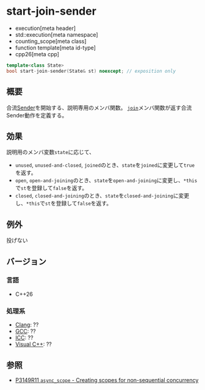 # start-join-sender
* execution[meta header]
* std::execution[meta namespace]
* counting_scope[meta class]
* function template[meta id-type]
* cpp26[meta cpp]

```cpp
template<class State>
bool start-join-sender(State& st) noexcept; // exposition only
```

## 概要
合流[Sender](../sender.md)を開始する、説明専用のメンバ関数。
[`join`](join.md)メンバ関数が返す合流Sender動作を定義する。


## 効果
説明用のメンバ変数`state`に応じて、

- `unused`, `unused-and-closed`, `joined`のとき、`state`を`joined`に変更して`true`を返す。
- `open`, `open-and-joining`のとき、`state`を`open-and-joining`に変更し、`*this`で`st`を登録して`false`を返す。
- `closed`, `closed-and-joining`のとき、`state`を`closed-and-joining`に変更し、`*this`で`st`を登録して`false`を返す。


## 例外
投げない


## バージョン
### 言語
- C++26

### 処理系
- [Clang](/implementation.md#clang): ??
- [GCC](/implementation.md#gcc): ??
- [ICC](/implementation.md#icc): ??
- [Visual C++](/implementation.md#visual_cpp): ??


## 参照
- [P3149R11 `async_scope` - Creating scopes for non-sequential concurrency](https://open-std.org/jtc1/sc22/wg21/docs/papers/2025/p3149r11.html)
